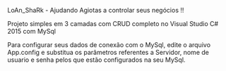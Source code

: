 LoAn_ShaRk  -  Ajudando Agiotas a controlar seus negócios !!

Projeto simples em 3 camadas com CRUD completo no Visual Studio C# 2015 com MySql

Para configurar seus dados de conexão com o MySql, edite o arquivo App.config e substitua os parâmetros referentes a Servidor, nome de usuario e senha pelos que estão configurados na seu MySql.


